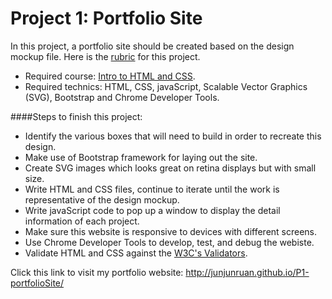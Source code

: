 # Project 1: Portfolio Site

In this project, a portfolio site should be created based on the design mockup file. Here is the [rubric](https://www.udacity.com/course/viewer#!/c-nd001/l-2736698543/m-3881828682) for this project.

- Required course: [Intro to HTML and CSS](https://www.udacity.com/course/intro-to-html-and-css--ud304).
- Required technics: HTML, CSS, javaScript, Scalable Vector Graphics (SVG), Bootstrap and Chrome Developer Tools.


####Steps to finish this project:

- Identify the various boxes that will need to build in order to recreate this design.
- Make use of Bootstrap framework for laying out the site.
- Create SVG images which looks great on retina displays but with small size.
- Write HTML and CSS files, continue to iterate until the work is representative of the design mockup.
- Write javaScript code to pop up a window to display the detail information of each project.
- Make sure this website is responsive to devices with different screens.
- Use Chrome Developer Tools to develop, test, and debug the webiste.
- Validate HTML and CSS against the [W3C's Validators](http://validator.w3.org/). 

Click this link to visit my portfolio website: http://junjunruan.github.io/P1-portfolioSite/
